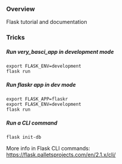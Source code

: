 ### Overview 

Flask tutorial and documentation

### Tricks


##### Run very_basci_app in development mode 
```
export FLASK_ENV=development
flask run
```

##### Run flaskr app in dev mode

```
export FLASK_APP=flaskr
export FLASK_ENV=development
flask run
```

##### Run a CLI command

```
flask init-db
```

More info in Flask CLI commands: https://flask.palletsprojects.com/en/2.1.x/cli/ 
